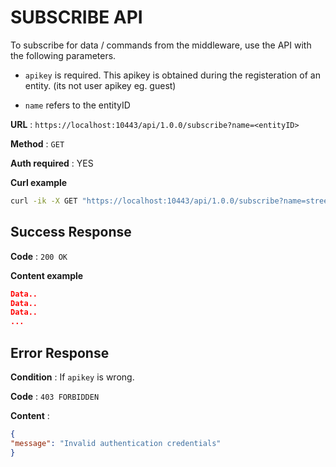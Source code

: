 # SUBSCRIBE API

To subscribe for data / commands from the middleware, use the API with the following parameters.

* `apikey` is required. This apikey is obtained during the registeration of an entity. (its not user apikey eg. guest)

* `name` refers to the entityID

**URL** : `https://localhost:10443/api/1.0.0/subscribe?name=<entityID>`

**Method** : `GET`

**Auth required** : YES

**Curl example**

```bash
curl -ik -X GET "https://localhost:10443/api/1.0.0/subscribe?name=streetlight" -H 'apikey: 219bf59341e24fe2901f52b0f8fbbff6'
```

## Success Response

**Code** : `200 OK`

**Content example**

```json
Data..
Data..
Data..
...

```

## Error Response

**Condition** : If `apikey` is wrong.

**Code** : `403 FORBIDDEN`

**Content** :

```json
{
"message": "Invalid authentication credentials"
}
```
